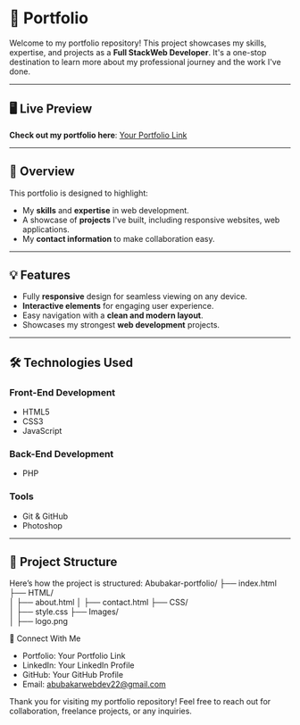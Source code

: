 # 🌟 Portfolio

Welcome to my portfolio repository! This project showcases my skills, expertise, and projects as a **Full StackWeb Developer**. 
It's a one-stop destination to learn more about my professional journey and the work I've done.

---

## 🖥️ Live Preview
**Check out my portfolio here**: [Your Portfolio Link](https://yourusername.github.io)

---

## 📑 Overview

This portfolio is designed to highlight:
- My **skills** and **expertise** in web development.
- A showcase of **projects** I've built, including responsive websites, web applications.
- My **contact information** to make collaboration easy.

---

## 💡 Features

- Fully **responsive** design for seamless viewing on any device.
- **Interactive elements** for engaging user experience.
- Easy navigation with a **clean and modern layout**.
- Showcases my strongest **web development** projects.

---

## 🛠️ Technologies Used

### Front-End Development
- HTML5
- CSS3
- JavaScript

### Back-End Development
- PHP

### Tools
- Git & GitHub
- Photoshop

---
## 📂 Project Structure

Here’s how the project is structured:
Abubakar-portfolio/
├── index.html    
├── HTML/               
│   ├── about.html
│   ├── contact.html
├── CSS/                
│   ├── style.css
├── Images/             
│   ├── logo.png

🤝 Connect With Me
  -  Portfolio: Your Portfolio Link
  -  LinkedIn: Your LinkedIn Profile
  -  GitHub: Your GitHub Profile
  -  Email: abubakarwebdev22@gmail.com

Thank you for visiting my portfolio repository! Feel free to reach out for collaboration, freelance projects, or any inquiries.
